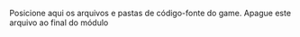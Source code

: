 Posicione aqui os arquivos e pastas de código-fonte do game. Apague este arquivo ao final do módulo 